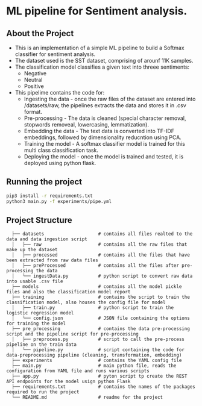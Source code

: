 # ML pipeline for Sentiment analysis.

## About the Project
  * This is an implementation of a simple ML pipeline to build a Softmax classifier for sentiment analysis.
  * The dataset used is the SST dataset, comprising of arounf 11K samples.
  * The classification model classifies a given text into threee sentiments:
    * Negative
    * Neutral
    * Positive
  * This pipelime contains the code for:
    * Ingesting the data - once the raw files of the dataset are entered into /datasets/raw, the pipelines extracts the data and stores it in .csv format.
    * Pre-processing - The data is cleaned (special character removal, stopwords removeal, lowercasing, lemmatization).
    * Embedding the data - The text data is converted into TF-IDF embeddings, followed by dimensionality reducntion using PCA.
    * Training the model -  A softmax classifier model is trained for this multi class classification task. 
    * Deploying the model - once the model is trained and tested, it is deployed using python flask. 

## Running the project
```sh
pip3 install -r requirements.txt
python3 main.py -f experiments/pipe.yml
```
## Project Structure

      ├── datasets                    # contains all files realted to the data and data ingestion script
      │   ├── raw                     # contains all the raw files that make up the dataset
      │   ├── processed               # contains all the files that have been extracted from raw data files
      │   ├── preProcessed            # contains all the files after pre-processing the data
      │   └── ingestData.py           # python script to convert raw data into usable .csv file   
      ├── models                      # contains all the model pickle files and also the classification model report
      ├── training                    # contains the script to train the classification model, also houses the config file for model
      │   ├── train.py                # python script to train the logistic regression model
      │   └── config.json             # JSON file containing the options for training the model
      ├── pre_processing              # contains the data pre-processing script and the pipeline script for pre-processing
      │   ├── preprocess.py           # script to call the pre-process pipeline on the train data
      │   └── pipeline.py             # script containing the code for data-preprocessing pipeline (cleaning, transformation, embedding)
      ├── experiments                 # contains the YAML config file
      ├── main.py                     # main python file, reads the configuration from YAML file and runs various scripts
      ├── app.py                      # pyton script tp create the REST API endpoints for the model usign python Flask
      ├── requirements.txt            # contains the names of the packages required to run the project
      └── README.md                   # readme for the project
